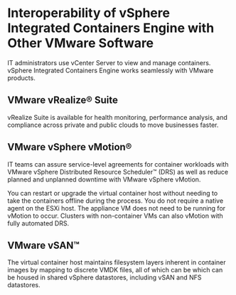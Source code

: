 # Interoperability of vSphere Integrated Containers Engine with Other VMware Software
IT administrators use vCenter Server to view and manage containers. vSphere Integrated Containers Engine works seamlessly with VMware products. 

## VMware vRealize&reg; Suite 
vRealize Suite is available for health monitoring, performance analysis, and compliance across private and public clouds to move businesses faster.

## VMware vSphere vMotion&reg;  

IT teams can assure service-level agreements for container workloads with VMware vSphere Distributed Resource Scheduler&trade; (DRS) as well as reduce planned and unplanned downtime with VMware vSphere vMotion.

You can restart or upgrade the virtual container host without needing to take the containers offline during the process. You do not require a native agent on the ESXi host. The appliance VM does not need to be running for vMotion to occur. Clusters with non-container VMs can also vMotion with fully automated DRS.

## VMware vSAN&trade;
The virtual container host maintains filesystem layers inherent in container images by mapping to discrete VMDK files, all of which can be which can be housed in shared vSphere datastores, including vSAN and NFS datastores.

